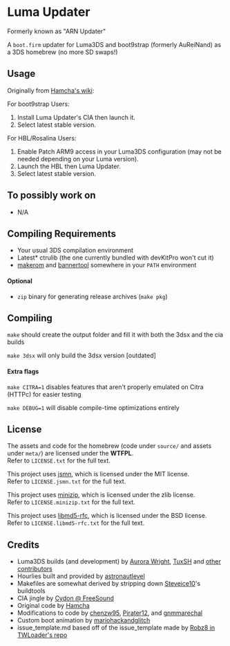 # Luma Updater

Formerly known as "ARN Updater"

A `boot.firm` updater for Luma3DS and boot9strap (formerly AuReiNand) as a 3DS homebrew (no more SD swaps!)

## Usage

Originally from [Hamcha's wiki](https://github.com/Hamcha/lumaupdate/wiki):

For boot9strap Users:
1. Install Luma Updater's CIA then launch it.
2. Select latest stable version.

For HBL/Rosalina Users:
1. Enable Patch ARM9 access in your Luma3DS configuration (may not be needed depending on your Luma version).
2. Launch the HBL then Luma Updater.
3. Select latest stable version.

## To possibly work on
* N/A

## Compiling Requirements

- Your usual 3DS compilation environment
- Latest* ctrulib (the one currently bundled with devKitPro won't cut it)
- [makerom](http://3dbrew.org/wiki/Makerom) and [bannertool](https://github.com/Steveice10/bannertool) somewhere in your `PATH` environment

#### Optional

- `zip` binary for generating release archives (`make pkg`)

## Compiling

`make` should create the output folder and fill it with both the 3dsx and the cia builds

`make 3dsx` will only build the 3dsx version [outdated]

#### Extra flags

`make CITRA=1` disables features that aren't properly emulated on Citra (HTTPc) for easier testing

`make DEBUG=1` will disable compile-time optimizations entirely

## License

The assets and code for the homebrew (code under `source/` and assets under `meta/`) are licensed under the **WTFPL**.  
Refer to `LICENSE.txt` for the full text.

This project uses [jsmn](https://github.com/zserge/jsmn), which is licensed under the MIT license.  
Refer to `LICENSE.jsmn.txt` for the full text.

This project uses [minizip](https://github.com/nmoinvaz/minizip), which is licensed under the zlib license.  
Refer to `LICENSE.minizip.txt` for the full text.

This project uses [libmd5-rfc](https://sourceforge.net/projects/libmd5-rfc/), which is licensed under the BSD license.  
Refer to `LICENSE.libmd5-rfc.txt` for the full text.

## Credits

- Luma3DS builds (and development) by [Aurora Wright](https://github.com/AuroraWright), [TuxSH](https://github.com/TuxSH) and [other contributors](https://github.com/AuroraWright/Luma3DS/graphs/contributors)
- Hourlies built and provided by [astronautlevel](https://github.com/astronautlevel2)
- Makefiles are somewhat derived by stripping down [Steveice10](https://github.com/Steveice10)'s buildtools
- CIA jingle by [Cydon @ FreeSound](https://www.freesound.org/people/cydon/)
- Original code by [Hamcha](https://github.com/Hamcha/lumaupdate)
- Modifications to code by [chenzw95](https://github.com/chenzw95), [Pirater12](https://github.com/pirater12), and [gnmmarechal](https://github.com/gnmmarechal)
- Custom boot animation by [mariohackandglitch](https://github.com/mariohackandglitch)
- issue_template.md based off of the issue_template made by [Robz8 in TWLoader's repo](https://github.com/Robz8/TWLoader/blob/master/.github/issue_template.md)